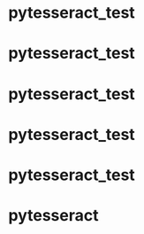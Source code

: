 # pytesseract_test
# pytesseract_test
# pytesseract_test
# pytesseract_test
# pytesseract_test
# pytesseract
